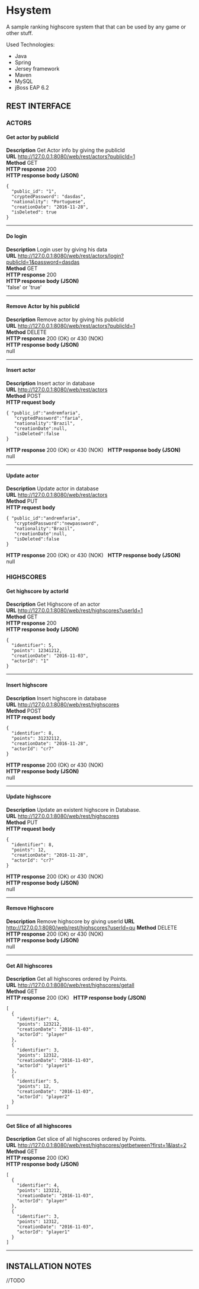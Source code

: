 # Hsystem 

A sample ranking highscore system that that can be used by any game or other stuff. 

Used Technologies: 
- Java 
- Spring 
- Jersey framework
- Maven
- MySQL
- jBoss EAP 6.2



## REST INTERFACE

### ACTORS

#### Get actor by publicId  
**Description** Get Actor info by giving the publicId  
**URL** http://127.0.0.1:8080/web/rest/actors?publicId=1   
**Method** GET  
**HTTP response** 200  
**HTTP response body (JSON)**  
```  
{  
  "public_id": "1",  
  "cryptedPassword": "dasdas",  
  "nationality": "Portuguese",  
  "creationDate": "2016-11-28",  
  "isDeleted": true  
}
```  
-----------  
#### Do login  
**Description** Login user by giving his data  
**URL** http://127.0.0.1:8080/web/rest/actors/login?publicId=1&password=dasdas  
**Method** GET  
**HTTP response** 200  
**HTTP response body (JSON)**  
'false' or 'true'  

-----------  

#### Remove Actor by his publicId  
**Description** Remove actor by giving his publicId  
**URL** http://127.0.0.1:8080/web/rest/actors?publicId=1  
**Method** DELETE  
**HTTP response** 200 (OK) or 430 (NOK)  
**HTTP response body (JSON)**  
null  

-----------  

#### Insert actor  
**Description** Insert actor in database  
**URL** http://127.0.0.1:8080/web/rest/actors   
**Method** POST  
**HTTP request body**  
```
{ "public_id":"andremfaria",  
   "cryptedPassword":"faria",  
   "nationality":"Brazil",  
   "creationDate":null,  
   "isDeleted":false  
}
```  
**HTTP response** 200 (OK) or 430 (NOK)  
**HTTP response body (JSON)**  
null  

-----------  

#### Update actor  
**Description** Update actor in database  
**URL** http://127.0.0.1:8080/web/rest/actors   
**Method** PUT  
**HTTP request body**  
```  
{ "public_id":"andremfaria",  
   "cryptedPassword":"newpassword",  
   "nationality":"Brazil",  
   "creationDate":null,  
   "isDeleted":false  
}
```  

**HTTP response** 200 (OK) or 430 (NOK)  
**HTTP response body (JSON)**  
null  

### HIGHSCORES

#### Get highscore by actorId  
**Description** Get Highscore of an actor  
**URL** http://127.0.0.1:8080/web/rest/highscores?userId=1   
**Method** GET  
**HTTP response** 200  
**HTTP response body (JSON)**  
```
{
  "identifier": 5,
  "points": 12341212,
  "creationDate": "2016-11-03",
  "actorId": "1"
}
```

-----------  

#### Insert highscore  
**Description** Insert highscore in database  
**URL** http://127.0.0.1:8080/web/rest/highscores   
**Method** POST  
**HTTP request body**  
```
{
  "identifier": 8,  
  "points": 31232112,  
  "creationDate": "2016-11-28",  
  "actorId": "cr7"  
}
```  

**HTTP response** 200 (OK) or 430 (NOK)  
**HTTP response body (JSON)**  
null  

-----------  

#### Update highscore  
**Description** Update an existent highscore in Database.  
**URL** http://127.0.0.1:8080/web/rest/highscores   
**Method** PUT  
**HTTP request body**  
```
{
  "identifier": 8,  
  "points": 12,  
  "creationDate": "2016-11-28",  
  "actorId": "cr7"  
}
``` 

**HTTP response** 200 (OK) or 430 (NOK)  
**HTTP response body (JSON)**  
null  

-----------  

#### Remove Highscore
**Description** Remove highscore by giving userId
**URL** http://127.0.0.1:8080/web/rest/highscores?userId=qu
**Method** DELETE  
**HTTP response** 200 (OK) or 430 (NOK)  
**HTTP response body (JSON)**  
null  

-----------  

#### Get All highscores  
**Description** Get all highscores ordered by Points.  
**URL** http://127.0.0.1:8080/web/rest/highscores/getall   
**Method** GET  
**HTTP response** 200 (OK)  
**HTTP response body (JSON)**  
```
[  
  {  
    "identifier": 4,  
    "points": 123212,  
    "creationDate": "2016-11-03",  
    "actorId": "player"  
  },  
  {  
    "identifier": 3,  
    "points": 12312,  
    "creationDate": "2016-11-03",  
    "actorId": "player1"  
  },  
  {  
    "identifier": 5,  
    "points": 12,  
    "creationDate": "2016-11-03",  
    "actorId": "player2"  
  }  
]  
```

-----------  

#### Get Slice of all highscores  
**Description** Get slice of all highscores ordered by Points.  
**URL** http://127.0.0.1:8080/web/rest/highscores/getbetween?first=1&last=2 
**Method** GET  
**HTTP response** 200 (OK)  
**HTTP response body (JSON)**  
```
[ 
  {  
    "identifier": 4,  
    "points": 123212,  
    "creationDate": "2016-11-03",  
    "actorId": "player"  
  },  
  {  
    "identifier": 3,  
    "points": 12312,  
    "creationDate": "2016-11-03",  
    "actorId": "player1"  
  }  
]  
```  

-----------  

## INSTALLATION NOTES 
//TODO
